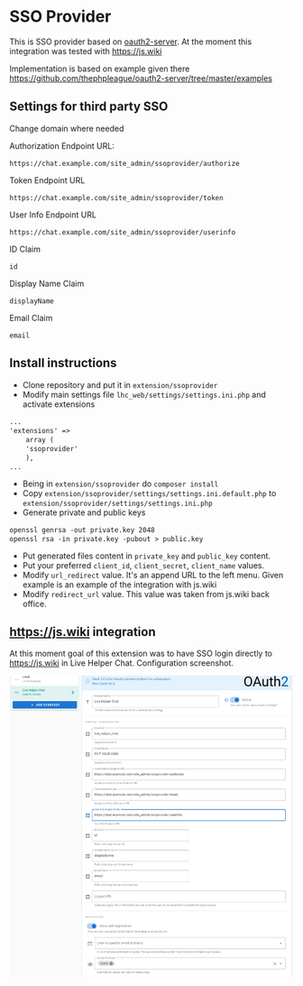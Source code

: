 # SSO Provider

This is SSO provider based on [oauth2-server](https://github.com/thephpleague/oauth2-server). At the moment this integration was tested with https://js.wiki

Implementation is based on example given there https://github.com/thephpleague/oauth2-server/tree/master/examples

## Settings for third party SSO

Change domain where needed


Authorization Endpoint URL:
```
https://chat.example.com/site_admin/ssoprovider/authorize
```

Token Endpoint URL
```
https://chat.example.com/site_admin/ssoprovider/token
```

User Info Endpoint URL
```
https://chat.example.com/site_admin/ssoprovider/userinfo
```

ID Claim
```
id
```

Display Name Claim
```
displayName
```

Email Claim
```
email
```

## Install instructions

* Clone repository and put it in `extension/ssoprovider`
* Modify main settings file `lhc_web/settings/settings.ini.php` and activate extensions
```
...
'extensions' =>
    array (   
    'ssoprovider'
    ),
...
```
* Being in `extension/ssoprovider` do `composer install`
* Copy `extension/ssoprovider/settings/settings.ini.default.php` to `extension/ssoprovider/settings/settings.ini.php`
* Generate private and public keys
```shell
openssl genrsa -out private.key 2048
openssl rsa -in private.key -pubout > public.key
```
* Put generated files content in `private_key` and `public_key` content.
* Put your preferred `client_id`, `client_secret`, `client_name` values.
* Modify `url_redirect` value. It's an append URL to the left menu. Given example is an example of the integration with js.wiki
* Modify `redirect_url` value. This value was taken from js.wiki back office.

## https://js.wiki integration

At this moment goal of this extension was to have SSO login directly to https://js.wiki in Live Helper Chat. Configuration screenshot.

![image info](https://github.com/LiveHelperChat/ssoprovider/blob/main/doc/js.wiki.png?raw=true)